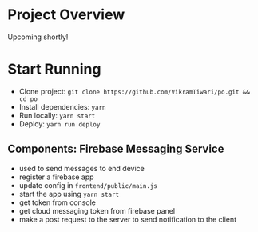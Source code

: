Project Overview
================

Upcoming shortly!

Start Running
=============

- Clone project: `git clone https://github.com/VikramTiwari/po.git && cd po`
- Install dependencies: `yarn`
- Run locally: `yarn start`
- Deploy: `yarn run deploy`


Components:
Firebase Messaging Service
---
- used to send messages to end device
- register a firebase app
- update config in `frontend/public/main.js`
- start the app using `yarn start`
- get token from console
- get cloud messaging token from firebase panel
- make a post request to the server to send notification to the client
